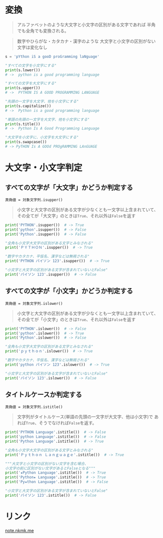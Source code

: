 # 変換

> アルファベットのような大文字と小文字の区別がある文字であれば
  半角でも全角でも変換される。

> 数字やひらがな・カタカナ・漢字のような
  大文字と小文字の区別がない文字は変化なし

```python
s = 'pYthon iS a gooD proGramming laNguage'

"すべての文字を小文字にする"
print(s.lower())
# ->  python is a good programming language

"すべての文字を大文字にする"
print(s.upper())
# ->  PYTHON IS A GOOD PROGRAMMING LANGUAGE

"先頭の一文字を大文字、他を小文字にする"
print(s.capitalize())
# ->  Python is a good programming language

"単語の先頭の一文字を大文字、他を小文字にする"
print(s.title())
# ->  Python Is A Good Programming Language

"大文字を小文字に、小文字を大文字にする"
print(s.swapcase())
# -> PyTHON Is A GOOd PROgRAMMING LAnGUAGE
```

# 大文字・小文字判定

## すべての文字が「大文字」かどうか判定する

`真偽値 = 対象文字列.isupper()`
> 小文字と大文字の区別がある文字が少なくとも一文字以上含まれていて、
  その全てが「大文字」のときは`True`、それ以外は`False`を返す

```python
print('PYTHON'.isupper())  # -> True
print('python'.isupper())  # -> False
print('Python'.isupper())  # -> False

"全角も小文字大文字の区別がある文字とみなされる"
print('ＰＹＴＨＯＮ'.isupper())  # -> True

"数字やカタカナ、平仮名、漢字などは無視される"
print('PYTHON パイソン 123'.isupper())  # -> True

"小文字と大文字の区別がある文字が含まれていないとFalse"
print('パイソン 123'.isupper())  # -> False
```

## すべての文字が「小文字」かどうか判定する

`真偽値 = 対象文字列.islower()`
> 小文字と大文字の区別がある文字が少なくとも一文字以上含まれていて、
  その全てが「小文字」のときは`True`、それ以外は`False`を返す

```python
print('PYTHON'.islower())  # -> False
print('python'.islower())  # -> True
print('Python'.islower())  # -> False

"全角も小文字大文字の区別がある文字とみなされる"
print('ｐｙｔｈｏｎ'.islower())  # -> True

"数字やカタカナ、平仮名、漢字などは無視される"
print('python パイソン 123'.islower())  # -> True

"小文字と大文字の区別がある文字が含まれていないとFalse"
print('パイソン 123'.islower())  # -> False
```

## タイトルケースか判定する

`真偽値 = 対象文字列.istitle()`
> 文字列がタイトルケース(単語の先頭の一文字が大文字、他は小文字)で
  あれば`True`、そうでなければ`False`を返す。

```python
print('PYTHON Language'.istitle())  # -> False
print('python Language'.istitle())  # -> False
print('Python Language'.istitle())  # -> True

"全角も小文字大文字の区別がある文字とみなされる"
print('Ｐｙｔｈｏｎ Ｌａｎｇｕａｇｅ'.istitle())  # -> True

"""大文字と小文字の区別がない文字を含む場合、
小文字の前に区別がない文字があるとFalseとなる"""
print('★Python Language'.istitle())  # -> True
print('Python★ Language'.istitle())  # -> True
print('Py★thon Language'.istitle())  # -> False

"小文字と大文字の区別がある文字が含まれていないとFalse"
print('パイソン 123'.istitle())  # -> False
```

# リンク

[note.nkmk.me](https://note.nkmk.me/python-capitalize-lower-upper-title/)
